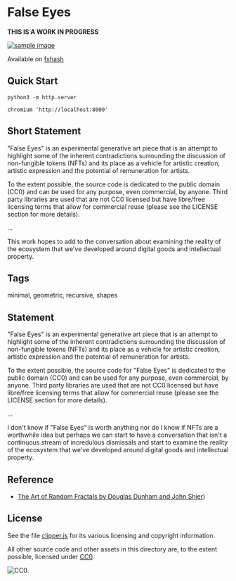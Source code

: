 False Eyes
===

**THIS IS A WORK IN PROGRESS**

[![sample image](../img/false-eyes.png)](https://github.com/abetusk/iao/tree/main/false-eyes)

Available on [fxhash](...)

Quick Start
---

```
python3 -m http.server
```

```
chromium 'http://localhost:8000'
```

Short Statement
---

"False Eyes" is an experimental generative art piece that is an attempt to highlight some of the inherent contradictions surrounding the discussion of non-fungible tokens (NFTs) and its place as a vehicle for artistic creation, artistic expression and the potential of remuneration for artists.

To the extent possible, the source code is dedicated to the public domain (CC0) and can be used for any purpose, even commercial, by anyone. Third party libraries are used that are not CC0 licensed but have libre/free licensing terms that allow for commercial reuse (please see the LICENSE section for more details).

...

This work hopes to add to the conversation about examining the reality of the ecosystem that we've developed around digital goods and intellectual property.

Tags
---

minimal, geometric, recursive, shapes

Statement
---

"False Eyes"
is an experimental generative art piece
that is an attempt to highlight
some of the inherent contradictions
surrounding the discussion of non-fungible
tokens (NFTs) and its place as a vehicle
for artistic creation, artistic expression
and the potential of remuneration for artists.

To the extent possible,
the source code for
"False Eyes"
is dedicated to the public domain (CC0)
and can be used for any purpose, even commercial,
by anyone.
Third party libraries are used that are not CC0
licensed but have libre/free licensing terms
that allow for commercial reuse (please see
the LICENSE section for more details).

...

I don't know if "False Eyes"
is worth anything nor do I know if NFTs are
a worthwhile idea but perhaps we can start
to have a conversation that isn't a continuous
stream of incredulous dismissals and start to examine
the reality of the ecosystem that we've developed
around digital goods and intellectual property.

Reference
---

* [The Art of Random Fractals by Douglas Dunham and John Shier](https://archive.bridgesmathart.org/2014/bridges2014-79.html))

License
---

See the file [clipper.js](clipper.js) for its various licensing and copyright information.

All other source code and other assets in this directory are, to the extent possible, licensed
under [CC0](https://creativecommons.org/publicdomain/zero/1.0/).

![CC0](../img/cc0_88x31.png).
